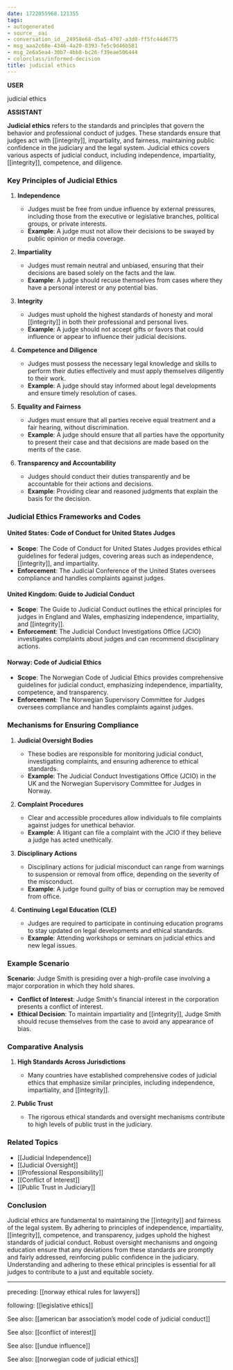```yaml
---
date: 1722055968.121355
tags:
- autogenerated
- source__oai
- conversation_id__24958e68-d5a5-4707-a3d0-ff5fc44d6775
- msg_aaa2c68e-4346-4a20-8393-fe5c9d46b581
- msg_2e6a5ea4-30b7-4bb8-bc26-f39eae506444
- colorclass/informed-decision
title: judicial ethics
---
```


**USER**

judicial ethics


**ASSISTANT**

**Judicial ethics** refers to the standards and principles that govern the behavior and professional conduct of judges. These standards ensure that judges act with [[integrity]], impartiality, and fairness, maintaining public confidence in the judiciary and the legal system. Judicial ethics covers various aspects of judicial conduct, including independence, impartiality, [[integrity]], competence, and diligence.

### Key Principles of Judicial Ethics

1. **Independence**
   - Judges must be free from undue influence by external pressures, including those from the executive or legislative branches, political groups, or private interests.
   - **Example**: A judge must not allow their decisions to be swayed by public opinion or media coverage.

2. **Impartiality**
   - Judges must remain neutral and unbiased, ensuring that their decisions are based solely on the facts and the law.
   - **Example**: A judge should recuse themselves from cases where they have a personal interest or any potential bias.

3. **Integrity**
   - Judges must uphold the highest standards of honesty and moral [[integrity]] in both their professional and personal lives.
   - **Example**: A judge should not accept gifts or favors that could influence or appear to influence their judicial decisions.

4. **Competence and Diligence**
   - Judges must possess the necessary legal knowledge and skills to perform their duties effectively and must apply themselves diligently to their work.
   - **Example**: A judge should stay informed about legal developments and ensure timely resolution of cases.

5. **Equality and Fairness**
   - Judges must ensure that all parties receive equal treatment and a fair hearing, without discrimination.
   - **Example**: A judge should ensure that all parties have the opportunity to present their case and that decisions are made based on the merits of the case.

6. **Transparency and Accountability**
   - Judges should conduct their duties transparently and be accountable for their actions and decisions.
   - **Example**: Providing clear and reasoned judgments that explain the basis for the decision.

### Judicial Ethics Frameworks and Codes

#### United States: Code of Conduct for United States Judges

- **Scope**: The Code of Conduct for United States Judges provides ethical guidelines for federal judges, covering areas such as independence, [[integrity]], and impartiality.
- **Enforcement**: The Judicial Conference of the United States oversees compliance and handles complaints against judges.

#### United Kingdom: Guide to Judicial Conduct

- **Scope**: The Guide to Judicial Conduct outlines the ethical principles for judges in England and Wales, emphasizing independence, impartiality, and [[integrity]].
- **Enforcement**: The Judicial Conduct Investigations Office (JCIO) investigates complaints about judges and can recommend disciplinary actions.

#### Norway: Code of Judicial Ethics

- **Scope**: The Norwegian Code of Judicial Ethics provides comprehensive guidelines for judicial conduct, emphasizing independence, impartiality, competence, and transparency.
- **Enforcement**: The Norwegian Supervisory Committee for Judges oversees compliance and handles complaints against judges.

### Mechanisms for Ensuring Compliance

1. **Judicial Oversight Bodies**
   - These bodies are responsible for monitoring judicial conduct, investigating complaints, and ensuring adherence to ethical standards.
   - **Example**: The Judicial Conduct Investigations Office (JCIO) in the UK and the Norwegian Supervisory Committee for Judges in Norway.

2. **Complaint Procedures**
   - Clear and accessible procedures allow individuals to file complaints against judges for unethical behavior.
   - **Example**: A litigant can file a complaint with the JCIO if they believe a judge has acted unethically.

3. **Disciplinary Actions**
   - Disciplinary actions for judicial misconduct can range from warnings to suspension or removal from office, depending on the severity of the misconduct.
   - **Example**: A judge found guilty of bias or corruption may be removed from office.

4. **Continuing Legal Education (CLE)**
   - Judges are required to participate in continuing education programs to stay updated on legal developments and ethical standards.
   - **Example**: Attending workshops or seminars on judicial ethics and new legal issues.

### Example Scenario

**Scenario**: Judge Smith is presiding over a high-profile case involving a major corporation in which they hold shares.

- **Conflict of Interest**: Judge Smith's financial interest in the corporation presents a conflict of interest.
- **Ethical Decision**: To maintain impartiality and [[integrity]], Judge Smith should recuse themselves from the case to avoid any appearance of bias.

### Comparative Analysis

1. **High Standards Across Jurisdictions**
   - Many countries have established comprehensive codes of judicial ethics that emphasize similar principles, including independence, impartiality, and [[integrity]].

2. **Public Trust**
   - The rigorous ethical standards and oversight mechanisms contribute to high levels of public trust in the judiciary.

### Related Topics

- [[Judicial Independence]]
- [[Judicial Oversight]]
- [[Professional Responsibility]]
- [[Conflict of Interest]]
- [[Public Trust in Judiciary]]

### Conclusion

Judicial ethics are fundamental to maintaining the [[integrity]] and fairness of the legal system. By adhering to principles of independence, impartiality, [[integrity]], competence, and transparency, judges uphold the highest standards of judicial conduct. Robust oversight mechanisms and ongoing education ensure that any deviations from these standards are promptly and fairly addressed, reinforcing public confidence in the judiciary. Understanding and adhering to these ethical principles is essential for all judges to contribute to a just and equitable society.


---

preceding: [[norway ethical rules for lawyers]]  


following: [[legislative ethics]]

See also: [[american bar association’s model code of judicial conduct]]


See also: [[conflict of interest]]


See also: [[undue influence]]


See also: [[norwegian code of judicial ethics]]